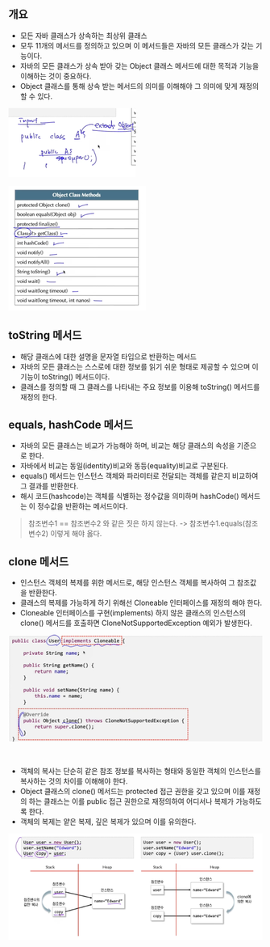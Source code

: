 ## 개요
- 모든 자바 클래스가 상속하는 최상위 클래스
- 모두 11개의 메서드를 정의하고 있으며 이 메서드들은 자바의 모든 클래스가 갖는 기능이다.
- 자바의 모든 클래스가 상속 받아 갖는 Object 클래스 메서드에 대한 목적과 기능을 이해하는 것이 중요하다.
- Object 클래스를 통해 상속 받는 메서드의 의미를 이해해야 그 의미에 맞게 재정의할 수 있다.

![img_19.png](img_19.png)

![img_21.png](img_21.png)

## toString 메서드
- 해당 클래스에 대한 설명을 문자열 타입으로 반환하는 메서드
- 자바의 모든 클래스는 스스로에 대한 정보를 읽기 쉬운 형태로 제공할 수 있으며 이 기능이 toString() 메서드이다.
- 클래스를 정의할 때 그 클래스를 나타내는 주요 정보를 이용해 toString() 메서드를 재정의 한다.

## equals, hashCode 메서드
- 자바의 모든 클래스는 비교가 가능해야 하며, 비교는 해당 클래스의 속성을 기준으로 한다.
- 자바에서 비교는 동일(identity)비교와 동등(equality)비교로 구분된다.
- equals() 메서드는 인스턴스 객체와 파라미터로 전달되는 객체를 같은지 비교하여 그 결과를 반환한다.
- 해시 코드(hashcode)는 객체를 식별하는 정수값을 의미하며 hashCode() 메서드는 이 정수값을 반환하는 메서드이다.

> 참조변수1 == 참조변수2 와 같은 짓은 하지 않는다. -> 참조변수1.equals(참조변수2) 이렇게 해야 옳다.

## clone 메서드
- 인스턴스 객체의 복제를 위한 메서드로, 해당 인스턴스 객체를 복사하여 그 참조값을 반환한다.
- 클래스의 복제를 가능하게 하기 위해선 Cloneable 인터페이스를 재정의 해야 한다.
- Cloneable 인터페이스를 구현(implements) 하지 않은 클래스의 인스턴스의 clone() 메서드를 호출하면 CloneNotSupportedException 예외가 발생한다.

![img_22.png](img_22.png)

<br>

- 객체의 복사는 단순히 같은 참조 정보를 복사하는 형태와 동일한 객체의 인스턴스를 복사하는 것의 차이를 이해해야 한다.
- Object 클래스의 clone() 메서드는 protected 접근 권한을 갖고 있으며 이를 재정의 하는 클래스는 이를 public 접근 권한으로 재정의하여 어디서나 복제가 가능하도록 한다.
- 객체의 복제는 얕은 복제, 깊은 복제가 있으며 이를 유의한다.

![img_23.png](img_23.png)